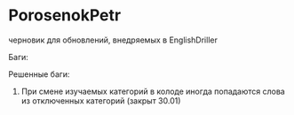 # PorosenokPetr
черновик для обновлений, внедряемых в EnglishDriller 

Баги:




Решенные баги:
1) При смене изучаемых категорий в колоде иногда попадаются слова из отключенных категорий (закрыт 30.01)